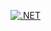 [![.NET](https://github.com/waelhsn/WeatherConsole/actions/workflows/dotnet.yml/badge.svg)](https://github.com/waelhsn/WeatherConsole/actions/workflows/dotnet.yml)
